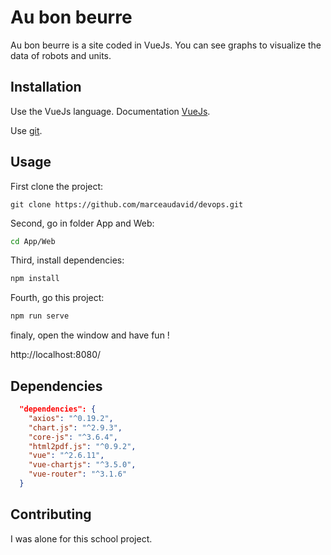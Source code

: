 # Au bon beurre

Au bon beurre is a site coded in VueJs. You can see graphs to visualize the data of robots and units.

## Installation

Use the VueJs language. Documentation [VueJs](https://vuejs.org/v2/guide/).

Use [git](https://git-scm.com/downloads/).

## Usage

First clone the project:

```git
git clone https://github.com/marceaudavid/devops.git
```

Second, go in folder App and Web:

```bash
cd App/Web
```

Third, install dependencies:

```bash
npm install
```

Fourth, go this project:

```bash
npm run serve
```

finaly, open the window and have fun !

http://localhost:8080/

## Dependencies

```json
  "dependencies": {
    "axios": "^0.19.2",
    "chart.js": "^2.9.3",
    "core-js": "^3.6.4",
    "html2pdf.js": "^0.9.2",
    "vue": "^2.6.11",
    "vue-chartjs": "^3.5.0",
    "vue-router": "^3.1.6"
  }
```

## Contributing

I was alone for this school project.
